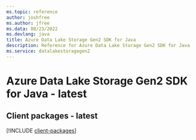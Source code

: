 ```yaml
---
ms.topic: reference
author: joshfree
ms.author: jfree
ms.data: 08/23/2022
ms.devlang: java
title: Azure Data Lake Storage Gen2 SDK for Java
description: Reference for Azure Data Lake Storage Gen2 SDK for Java
ms.service: datalakestoragegen2
---
```

# Azure Data Lake Storage Gen2 SDK for Java - latest

## Client packages - latest
[!INCLUDE [client-packages](data-lake-storage-gen2-client-index.md)]